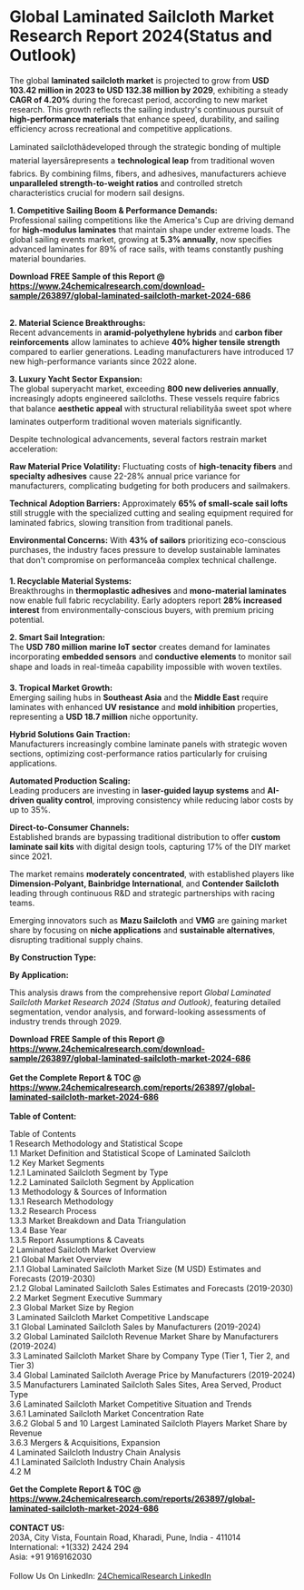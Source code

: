 <h1>Global Laminated Sailcloth Market Research Report 2024(Status and Outlook)</h1><p>The global <strong>laminated sailcloth market</strong> is projected to grow from <strong>USD 103.42 million in 2023 to USD 132.38 million by 2029</strong>, exhibiting a steady <strong>CAGR of 4.20%</strong> during the forecast period, according to new market research. This growth reflects the sailing industry's continuous pursuit of <strong>high-performance materials</strong> that enhance speed, durability, and sailing efficiency across recreational and competitive applications.</p><p>Laminated sailclothâdeveloped through the strategic bonding of multiple material layersârepresents a <strong>technological leap</strong> from traditional woven fabrics. By combining films, fibers, and adhesives, manufacturers achieve <strong>unparalleled strength-to-weight ratios</strong> and controlled stretch characteristics crucial for modern sail designs.</p><p><strong>1. Competitive Sailing Boom &amp; Performance Demands:</strong><br>
Professional sailing competitions like the America's Cup are driving demand for <strong>high-modulus laminates</strong> that maintain shape under extreme loads. The global sailing events market, growing at <strong>5.3% annually</strong>, now specifies advanced laminates for 89% of race sails, with teams constantly pushing material boundaries.</p><div><b>Download FREE Sample of this Report @ 
            <a href="https://www.24chemicalresearch.com/download-sample/263897/global-laminated-sailcloth-market-2024-686">
            https://www.24chemicalresearch.com/download-sample/263897/global-laminated-sailcloth-market-2024-686</a></b></div><br><p><strong>2. Material Science Breakthroughs:</strong><br>
Recent advancements in <strong>aramid-polyethylene hybrids</strong> and <strong>carbon fiber reinforcements</strong> allow laminates to achieve <strong>40% higher tensile strength</strong> compared to earlier generations. Leading manufacturers have introduced 17 new high-performance variants since 2022 alone.</p><p><strong>3. Luxury Yacht Sector Expansion:</strong><br>
The global superyacht market, exceeding <strong>800 new deliveries annually</strong>, increasingly adopts engineered sailcloths. These vessels require fabrics that balance <strong>aesthetic appeal</strong> with structural reliabilityâa sweet spot where laminates outperform traditional woven materials significantly.</p><p>Despite technological advancements, several factors restrain market acceleration:</p><p><strong>Raw Material Price Volatility:</strong> Fluctuating costs of <strong>high-tenacity fibers</strong> and <strong>specialty adhesives</strong> cause 22-28% annual price variance for manufacturers, complicating budgeting for both producers and sailmakers.</p><p><strong>Technical Adoption Barriers:</strong> Approximately <strong>65% of small-scale sail lofts</strong> still struggle with the specialized cutting and sealing equipment required for laminated fabrics, slowing transition from traditional panels.</p><p><strong>Environmental Concerns:</strong> With <strong>43% of sailors</strong> prioritizing eco-conscious purchases, the industry faces pressure to develop sustainable laminates that don't compromise on performanceâa complex technical challenge.</p><p><strong>1. Recyclable Material Systems:</strong><br>
Breakthroughs in <strong>thermoplastic adhesives</strong> and <strong>mono-material laminates</strong> now enable full fabric recyclability. Early adopters report <strong>28% increased interest</strong> from environmentally-conscious buyers, with premium pricing potential.</p><p><strong>2. Smart Sail Integration:</strong><br>
The <strong>USD 780 million marine IoT sector</strong> creates demand for laminates incorporating <strong>embedded sensors</strong> and <strong>conductive elements</strong> to monitor sail shape and loads in real-timeâa capability impossible with woven textiles.</p><p><strong>3. Tropical Market Growth:</strong><br>
Emerging sailing hubs in <strong>Southeast Asia</strong> and the <strong>Middle East</strong> require laminates with enhanced <strong>UV resistance</strong> and <strong>mold inhibition</strong> properties, representing a <strong>USD 18.7 million</strong> niche opportunity.</p><p><strong>Hybrid Solutions Gain Traction:</strong><br>
	Manufacturers increasingly combine laminate panels with strategic woven sections, optimizing cost-performance ratios particularly for cruising applications.</p><p><strong>Automated Production Scaling:</strong><br>
	Leading producers are investing in <strong>laser-guided layup systems</strong> and <strong>AI-driven quality control</strong>, improving consistency while reducing labor costs by up to 35%.</p><p><strong>Direct-to-Consumer Channels:</strong><br>
	Established brands are bypassing traditional distribution to offer <strong>custom laminate sail kits</strong> with digital design tools, capturing 17% of the DIY market since 2021.</p><p>The market remains <strong>moderately concentrated</strong>, with established players like <strong>Dimension-Polyant, Bainbridge International</strong>, and <strong>Contender Sailcloth</strong> leading through continuous R&amp;D and strategic partnerships with racing teams.</p><p>Emerging innovators such as <strong>Mazu Sailcloth</strong> and <strong>VMG</strong> are gaining market share by focusing on <strong>niche applications</strong> and <strong>sustainable alternatives</strong>, disrupting traditional supply chains.</p><p><strong>By Construction Type:</strong></p><p><strong>By Application:</strong></p><p>This analysis draws from the comprehensive report <em>Global Laminated Sailcloth Market Research 2024 (Status and Outlook)</em>, featuring detailed segmentation, vendor analysis, and forward-looking assessments of industry trends through 2029.</p><div><b>Download FREE Sample of this Report @ 
            <a href="https://www.24chemicalresearch.com/download-sample/263897/global-laminated-sailcloth-market-2024-686">
            https://www.24chemicalresearch.com/download-sample/263897/global-laminated-sailcloth-market-2024-686</a></b></div><br><div><b>Get the Complete Report & TOC @ 
            <a href="https://www.24chemicalresearch.com/reports/263897/global-laminated-sailcloth-market-2024-686">
            https://www.24chemicalresearch.com/reports/263897/global-laminated-sailcloth-market-2024-686</a></b></div><br>
            <b>Table of Content:</b><p>Table of Contents<br />
1 Research Methodology and Statistical Scope<br />
1.1 Market Definition and Statistical Scope of Laminated Sailcloth<br />
1.2 Key Market Segments<br />
1.2.1 Laminated Sailcloth Segment by Type<br />
1.2.2 Laminated Sailcloth Segment by Application<br />
1.3 Methodology & Sources of Information<br />
1.3.1 Research Methodology<br />
1.3.2 Research Process<br />
1.3.3 Market Breakdown and Data Triangulation<br />
1.3.4 Base Year<br />
1.3.5 Report Assumptions & Caveats<br />
2 Laminated Sailcloth Market Overview<br />
2.1 Global Market Overview<br />
2.1.1 Global Laminated Sailcloth Market Size (M USD) Estimates and Forecasts (2019-2030)<br />
2.1.2 Global Laminated Sailcloth Sales Estimates and Forecasts (2019-2030)<br />
2.2 Market Segment Executive Summary<br />
2.3 Global Market Size by Region<br />
3 Laminated Sailcloth Market Competitive Landscape<br />
3.1 Global Laminated Sailcloth Sales by Manufacturers (2019-2024)<br />
3.2 Global Laminated Sailcloth Revenue Market Share by Manufacturers (2019-2024)<br />
3.3 Laminated Sailcloth Market Share by Company Type (Tier 1, Tier 2, and Tier 3)<br />
3.4 Global Laminated Sailcloth Average Price by Manufacturers (2019-2024)<br />
3.5 Manufacturers Laminated Sailcloth Sales Sites, Area Served, Product Type<br />
3.6 Laminated Sailcloth Market Competitive Situation and Trends<br />
3.6.1 Laminated Sailcloth Market Concentration Rate<br />
3.6.2 Global 5 and 10 Largest Laminated Sailcloth Players Market Share by Revenue<br />
3.6.3 Mergers & Acquisitions, Expansion<br />
4 Laminated Sailcloth Industry Chain Analysis<br />
4.1 Laminated Sailcloth Industry Chain Analysis<br />
4.2 M</p><div><b>Get the Complete Report & TOC @ 
            <a href="https://www.24chemicalresearch.com/reports/263897/global-laminated-sailcloth-market-2024-686">
            https://www.24chemicalresearch.com/reports/263897/global-laminated-sailcloth-market-2024-686</a></b></div><br><b>CONTACT US:</b><br>
            203A, City Vista, Fountain Road, Kharadi, Pune, India - 411014<br>
            International: +1(332) 2424 294<br>
            Asia: +91 9169162030 <br><br>
            Follow Us On LinkedIn: <a href="https://www.linkedin.com/company/24chemicalresearch/">24ChemicalResearch LinkedIn</a>
